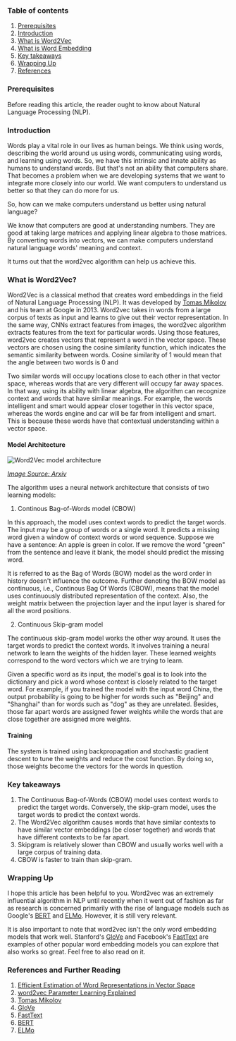 ### Table of contents

1. [Prerequisites](#prerequisites)
2. [Introduction](#introduction)
3. [What is Word2Vec](#what-is-word2vec)
4. [What is Word Embedding](#what-is-word-embedding)
5. [Key takeaways](#key-takeaways)
6. [Wrapping Up](#wrapping-up)
7. [References](#references)

### Prerequisites

Before reading this article, the reader ought to know about Natural Language Processing (NLP).

### Introduction

Words play a vital role in our lives as human beings. We think using words, describing the world around us using words, communicating using words, and learning using words. So, we have this intrinsic and innate ability as humans to understand words. But that's not an ability that computers share. That becomes a problem when we are developing systems that we want to integrate more closely into our world. We want computers to understand us better so that they can do more for us.

So, how can we make computers understand us better using natural language?

We know that computers are good at understanding numbers. They are good at taking large matrices and applying linear algebra to those matrices. By converting words into vectors, we can make computers understand natural language words' meaning and context. 

It turns out that the word2vec algorithm can help us achieve this. 

### What is Word2Vec? 

Word2Vec is a classical method that creates word embeddings in the field of Natural Language Processing (NLP). It was developed by [Tomas Mikolov](https://en.wikipedia.org/wiki/Tomas_Mikolov) and his team at Google in 2013. Word2vec takes in words from a large corpus of texts as input and learns to give out their vector representation. In the same way, CNNs extract features from images, the word2vec algorithm extracts features from the text for particular words. Using those features, word2vec creates vectors that represent a word in the vector space. These vectors are chosen using the cosine similarity function, which indicates the semantic similarity between words. Cosine similarity of 1 would mean that the angle between two words is 0 and 

Two similar words will occupy locations close to each other in that vector space, whereas words that are very different will occupy far away spaces. In that way, using its ability with linear algebra, the algorithm can recognize context and words that have similar meanings. For example, the words intelligent and smart would appear closer together in this vector space, whereas the words engine and car will be far from intelligent and smart. This is because these words have that contextual understanding within a vector space.

#### Model Architecture

![Word2Vec model architecture](/engineering-education/what-is-word2vec/cbow-skipgram.PNG)

*[Image Source: Arxiv](https://arxiv.org/pdf/1301.3781.pdf)*

The algorithm uses a neural network architecture that consists of two learning models:

1. Continous Bag-of-Words model (CBOW)

In this approach, the model uses context words to predict the target words. The input may be a group of words or a single word. It predicts a missing word given a window of context words or word sequence.
Suppose we have a sentence:
An apple is green in color. If we remove the word "green" from the sentence and leave it blank, the model should predict the missing word.

It is referred to as the Bag of Words (BOW) model as the word order in history doesn't influence the outcome. Further denoting the BOW model as continuous, i.e., Continous Bag Of Words (CBOW), means that the model uses continuously distributed representation of the context.
Also, the weight matrix between the projection layer and the input layer is shared for all the word positions.

2. Continuous Skip-gram model

The continuous skip-gram model works the other way around. It uses the target words to predict the context words. It involves training a neural network to learn the weights of the hidden layer. These learned weights correspond to the word vectors which we are trying to learn.

Given a specific word as its input, the model's goal is to look into the dictionary and pick a word whose context is closely related to the target word. For example, if you trained the model with the input word China, the output probability is going to be higher for words such as "Beijing" and "Shanghai" than for words such as "dog" as they are unrelated.
Besides, those far apart words are assigned fewer weights while the words that are close together are assigned more weights.

#### Training

The system is trained using backpropagation and stochastic gradient descent to tune the weights and reduce the cost function. By doing so, those weights become the vectors for the words in question.

### Key takeaways

1. The Continuous Bag-of-Words (CBOW) model uses context words to predict the target words. Conversely, the skip-gram model, uses the target words to predict the context words.
2. The Word2Vec algorithm causes words that have similar contexts to have similar vector embeddings (be closer together) and words that have different contexts to be far apart.
3. Skipgram is relatively slower than CBOW and usually works well with a large corpus of training data.
4. CBOW is faster to train than skip-gram. 

### Wrapping Up

I hope this article has been helpful to you. Word2vec was an extremely influential algorithm in NLP until recently when it went out of fashion as far as research is concerned primarily with the rise of language models such as Google's [BERT](https://en.wikipedia.org/wiki/BERT_(language_model)) and [ELMo](https://allennlp.org/elmo). However, it is still very relevant.

It is also important to note that word2vec isn't the only word embedding models that work well. Stanford's [GloVe](https://en.wikipedia.org/wiki/GloVe_(machine_learning)) and Facebook's [FastText](https://fasttext.cc/) are examples of other popular word embedding models you can explore that also works so great. Feel free to also read on it.

### References and Further Reading

1. [Efficient Estimation of Word Representations in Vector Space](https://arxiv.org/pdf/1301.3781.pdf)
2. [word2vec Parameter Learning Explained](https://arxiv.org/pdf/1411.2738.pdf)
3. [Tomas Mikolov](https://en.wikipedia.org/wiki/Tomas_Mikolov)
4. [GloVe](https://en.wikipedia.org/wiki/GloVe_(machine_learning))
5. [FastText](https://fasttext.cc/)
6. [BERT](https://en.wikipedia.org/wiki/BERT_(language_model))
7. [ELMo](https://allennlp.org/elmo)
